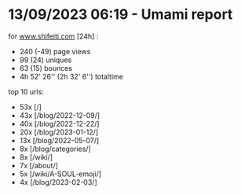 # 13/09/2023 06:19 - Umami report
for www.shifeiti.com [24h] :

 - 240 (-49) page views
 - 99 (24) uniques
 - 63 (15) bounces
 - 4h 52' 26'' (2h 32' 6'') totaltime


top 10 urls:
 - 53x [/]
 - 43x [/blog/2022-12-09/]
 - 40x [/blog/2022-12-22/]
 - 20x [/blog/2023-01-12/]
 - 13x [/blog/2022-05-07/]
 - 8x [/blog/categories/]
 - 8x [/wiki/]
 - 7x [/about/]
 - 5x [/wiki/A-SOUL-emoji/]
 - 4x [/blog/2023-02-03/]


